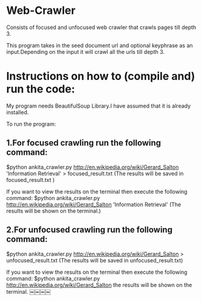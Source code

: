 Web-Crawler
===========

Consists of focused and unfocused web crawler that crawls pages till depth 3.

This program takes in the seed document url and optional keyphrase as an input.Depending on the input it will crawl all the urls
till depth 3.


Instructions on how to (compile and) run the code:
===================================================

My program needs BeautifulSoup Library.I have assumed that it is already installed.

To run the program:

1.For focused crawling run the following command:
-------------------------------------------------

$python ankita_crawler.py http://en.wikipedia.org/wiki/Gerard_Salton 'Information Retrieval' > focused_result.txt
(The results will be saved in focused_result.txt )

If you want to view the results on the terminal then execute the following command:
$python ankita_crawler.py http://en.wikipedia.org/wiki/Gerard_Salton 'Information Retrieval'
(The results will be shown on the terminal.)

2.For unfocused crawling run the following command:
-------------------------------------------------

$python ankita_crawler.py http://en.wikipedia.org/wiki/Gerard_Salton > unfocused_result.txt
(The results will be saved in unfocused_result.txt)

If you want to view the results on the terminal then execute the following command:
$python ankita_crawler.py http://en.wikipedia.org/wiki/Gerard_Salton the results will be shown on the terminal.
￼￼￼￼
